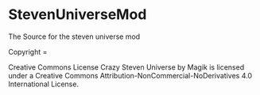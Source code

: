 # StevenUniverseMod
The Source for the steven universe mod


Copyright = 

Creative Commons License
Crazy Steven Universe by Magik is licensed under a Creative Commons Attribution-NonCommercial-NoDerivatives 4.0 International License.
